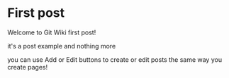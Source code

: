 # First post


Welcome to Git Wiki first post!

it's a post example and nothing more

you can use Add or Edit buttons to create or edit posts the same way you create pages!